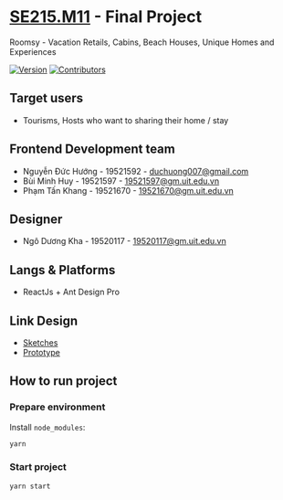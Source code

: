 # [SE215.M11][web_link] - Final Project

Roomsy - Vacation Retails, Cabins, Beach Houses, Unique Homes and Experiences

[![Version](https://img.shields.io/badge/version-0.0.1-brightgreen)][web_link]
[![Contributors](https://img.shields.io/badge/contributors-4-blue)][web_link]

## Target users ##
- Tourisms, Hosts who want to sharing their home / stay

## Frontend Development team ##
- Nguyễn Đức Hướng - 19521592 - duchuong007@gmail.com
- Bùi Minh Huy - 19521597 - 19521597@gm.uit.edu.vn
- Phạm Tấn Khang - 19521670 - 19521670@gm.uit.edu.vn

## Designer
- Ngô Dương Kha - 19520117 - 19520117@gm.uit.edu.vn

## Langs & Platforms ##
- ReactJs + Ant Design Pro

## Link Design
- [Sketches][sketches_link]
- [Prototype][prototype_link]

[//]: # (LINKS)
[web_link]: https://github.com/huongnguyenduc/room-booking
[sketches_link]: https://www.figma.com/file/PTnTKZipHibHGDrzs2lFYz/sketches?node-id=0%3A1
[prototype_link]: https://www.figma.com/file/VPuhPIhSX83VCuHVPBxvKy/Room-Booking?node-id=0%3A1

## How to run project

### Prepare environment

Install `node_modules`:

```bash
yarn
```

### Start project

```bash
yarn start
```
